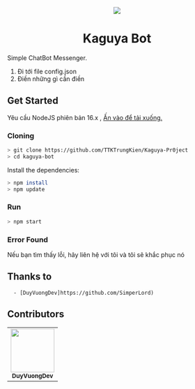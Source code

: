 <p align="center">
<img src="https://i.imgur.com/fooM1Cv.jpg"/>
</p>
<h1 align="center">Kaguya Bot</h1>

Simple ChatBot Messenger.<br/>
1. Đi tới file config.json
2. Điền những gì cần điền

## Get Started
Yêu cầu NodeJS phiên bản 16.x , [Ấn vào để tải xuống.](https://nodejs.org/en/download/current/)

### Cloning
```sh
> git clone https://github.com/TTKTrungKien/Kaguya-Pr0ject
> cd kaguya-bot
```
Install the dependencies:
```sh
> npm install
> npm update
```

### Run
```sh
> npm start
```

### Error Found
Nếu bạn tìm thấy lỗi, hãy liên hệ với tôi và tôi sẽ khắc phục nó

## Thanks to
      - [DuyVuongDev]https://github.com/SimperLord)

## Contributors
<table>
  <tr>
<td align="center"><a href="https://github.com/SimperLord" target="_blank"><img src="https://avatars.githubusercontent.com/u/86643647?v=4" width="100px;" alt=""/></a><br />
<sub><b>DuyVuongDev</b></sub><br /></td>
  </tr>
</table>
